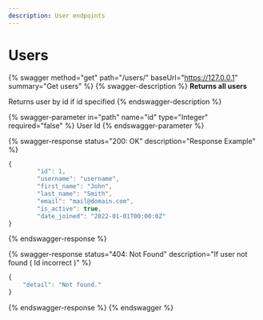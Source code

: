 ```yaml
---
description: User endpoints
---
```


# Users

{% swagger method="get" path="/users/" baseUrl="https://127.0.0.1" summary="Get users" %}
{% swagger-description %}
**Returns all users**

Returns user by id if id specified
{% endswagger-description %}

{% swagger-parameter in="path" name="id" type="Integer" required="false" %}
User Id
{% endswagger-parameter %}

{% swagger-response status="200: OK" description="Response Example" %}
```javascript
{
        "id": 1,
        "username": "username",
        "first_name": "John",
        "last_name": "Smith",
        "email": "mail@domain.com",
        "is_active": true,
        "date_joined": "2022-01-01T00:00:0Z"
}
```
{% endswagger-response %}

{% swagger-response status="404: Not Found" description="If user not found ( Id incorrect )" %}
```javascript
{
    "detail": "Not found."
}
```
{% endswagger-response %}
{% endswagger %}
